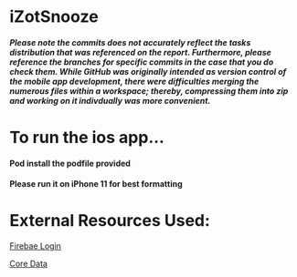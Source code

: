 # **iZotSnooze**
##### Please note the commits does not accurately reflect the tasks distribution that was referenced on the report. Furthermore, please reference the branches for specific commits in the case that you do check them. While GitHub was originally intended as version control of the mobile app development, there were difficulties merging the numerous files within a workspace; thereby, compressing them into zip and working on it indivdually was more convenient.


# To run the ios app...
#### Pod install the podfile provided
#### Please run it on **iPhone 11** for best formatting


# External Resources Used:
[Firebae Login](https://firebase.google.com/docs/auth/ios/password-auth) 

[Core Data](https://developer.apple.com/documentation/coredata)



